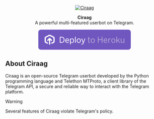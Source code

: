 <p align="center">
<a href="https://github.com/iniridwanul/Ciraag"><img src="assets/ciraag.png" height="128" width="128" alt="Ciraag"/></a>
</p>

<p align="center">
<b>Ciraag</b><br/>
A powerful multi-featured userbot on Telegram.
</p>

<p align="center">
<a href="https://dashboard.heroku.com/new?template=https://github.com/iniridwanul/Ciraag">
<img src="assets/deploytoheroku.svg" alt="Deploy to Heroku"></a>
</p>

<h2>About Ciraag</h2>
<p title="Ciraag">Ciraag is an open-source Telegram userbot developed by the Python programming language and Telethon MTProto, a client library of the Telegram API, a secure and reliable way to interact with the Telegram platform.</p>

> [!WARNING]
> Several features of Ciraag violate Telegram's policy.